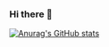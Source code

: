 ### Hi there 👋
[![Anurag's GitHub stats](https://github-readme-stats.vercel.app/api?username=FranciscoTavaresNeto&include_all_commits=true&count_private=true)](https://github.com/anuraghazra/github-readme-stats)
<!--
**FranciscoTavaresNeto/FranciscoTavaresNeto** is a ✨ _special_ ✨ repository because its `README.md` (this file) appears on your GitHub profile.

Here are some ideas to get you started:

- 🔭 I’m currently working on ...
- 🌱 I’m currently learning ...
- 👯 I’m looking to collaborate on ...
- 🤔 I’m looking for help with ...
- 💬 Ask me about ...
- 📫 How to reach me: ...
- 😄 Pronouns: ...
- ⚡ Fun fact: ...
-->
